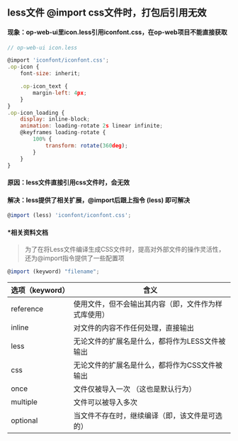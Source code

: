 ## less文件 @import css文件时，打包后引用无效

#### 现象：op-web-ui里icon.less引用iconfont.css，在op-web项目不能直接获取
```js
// op-web-ui icon.less

@import 'iconfont/iconfont.css';
.op-icon {
	font-size: inherit;

	.op-icon_text {
		margin-left: 4px;
	}
}
.op-icon_loading {
	display: inline-block;
	animation: loading-rotate 2s linear infinite;
	@keyframes loading-rotate {
		100% {
			transform: rotate(360deg);
		}
	}
}
```
#### 原因：less文件直接引用css文件时，会无效

#### 解决：less提供了相关扩展，@import后跟上指令 (less) 即可解决

```js
@import (less) 'iconfont/iconfont.css';
```
#### *相关资料文档

> 为了在将Less文件编译生成CSS文件时，提高对外部文件的操作灵活性，还为@import指令提供了一些配置项

```js
@import (keyword) "filename";
```

| 选项（keyword） | 含义                                                 |
| --------------- | ---------------------------------------------------- |
| reference       | 使用文件，但不会输出其内容（即，文件作为样式库使用） |
| inline          | 对文件的内容不作任何处理，直接输出                   |
| less            | 无论文件的扩展名是什么，都将作为LESS文件被输出       |
| css             | 无论文件的扩展名是什么，都将作为CSS文件被输出        |
| once            | 文件仅被导入一次 （这也是默认行为）                  |
| multiple        | 文件可以被导入多次                                   |
| optional        | 当文件不存在时，继续编译（即，该文件是可选的）       |

